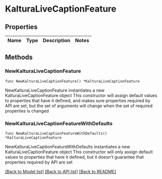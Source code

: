 # KalturaLiveCaptionFeature

## Properties

Name | Type | Description | Notes
------------ | ------------- | ------------- | -------------

## Methods

### NewKalturaLiveCaptionFeature

`func NewKalturaLiveCaptionFeature() *KalturaLiveCaptionFeature`

NewKalturaLiveCaptionFeature instantiates a new KalturaLiveCaptionFeature object
This constructor will assign default values to properties that have it defined,
and makes sure properties required by API are set, but the set of arguments
will change when the set of required properties is changed

### NewKalturaLiveCaptionFeatureWithDefaults

`func NewKalturaLiveCaptionFeatureWithDefaults() *KalturaLiveCaptionFeature`

NewKalturaLiveCaptionFeatureWithDefaults instantiates a new KalturaLiveCaptionFeature object
This constructor will only assign default values to properties that have it defined,
but it doesn't guarantee that properties required by API are set


[[Back to Model list]](../README.md#documentation-for-models) [[Back to API list]](../README.md#documentation-for-api-endpoints) [[Back to README]](../README.md)


